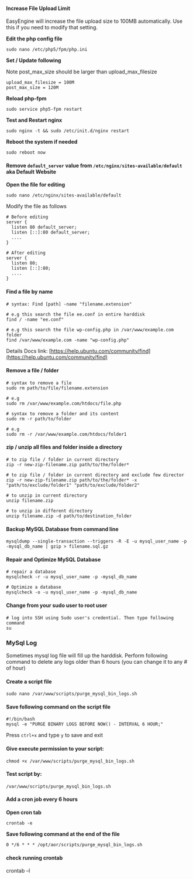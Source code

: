 #### Increase File Upload Limit

EasyEngine will increase the file upload size to 100MB automatically. Use this if you need to modify that setting.

**Edit the php config file**

`sudo nano /etc/php5/fpm/php.ini`

**Set / Update following**

Note post_max_size should be larger than upload_max_filesize

```
upload_max_filesize = 100M
post_max_size = 120M
```

**Reload php-fpm**

`sudo service php5-fpm restart`

**Test and Restart nginx**

`sudo nginx -t && sudo /etc/init.d/nginx restart`

**Reboot the system if needed**

`sudo reboot now`

#### Remove `default_server` value from `/etc/nginx/sites-available/default` aka Default Website

**Open the file for editing**

`sudo nano /etc/nginx/sites-available/default`

Modify the file as follows

```
# Before editing
server {
  listen 80 default_server;
  listen [::]:80 default_server;
  ....
}

# After editing
server {
  listen 80;
  listen [::]:80;
  ....
}
```

#### Find a file by name

```
# syntax: Find [path] -name "filename.extension"

# e.g this search the file ee.conf in entire harddisk
find / -name "ee.conf"

# e.g this search the file wp-config.php in /var/www/example.com folder
find /var/www/example.com -name "wp-config.php"
```

Details Docs link: [https://help.ubuntu.com/community/find](https://help.ubuntu.com/community/find)

#### Remove a file / folder

```
# syntax to remove a file
sudo rm path/to/file/filename.extension

# e.g
sudo rm /var/www/example.com/htdocs/file.php

# syntax to remove a folder and its content
sudo rm -r path/to/folder

# e.g
sudo rm -r /var/www/example.com/htdocs/folder1
```

#### zip / unzip all files and folder inside a directory

```
# to zip file / folder in current directory
zip -r new-zip-filename.zip path/to/the/folder*

# to zip file / folder in current directory and exclude few director
zip -r new-zip-filename.zip path/to/the/folder* -x "path/to/exclude/folder1" "path/to/exclude/folder2"

# to unzip in current directory
unzip filename.zip

# to unzip in different directory
unzip filename.zip -d path/to/destination_folder
```

#### Backup MySQL Database from command line

```
mysqldump --single-transaction --triggers -R -E -u mysql_user_name -p -mysql_db_name | gzip > filename.sql.gz
```

#### Repair and Optimize MySQL Database

```
# repair a database
mysqlcheck -r -u mysql_user_name -p -mysql_db_name

# Optimize a database
mysqlcheck -o -u mysql_user_name -p -mysql_db_name
```

#### Change from your sudo user to root user

```
# log into SSH using Sudo user's credential. Then type following command
su
```

### MySql Log

Sometimes mysql log file will fill up the harddisk. Perform following command to delete any logs older than 6 hours (you can change it to any # of hour)

#### Create a script file

`sudo nano /var/www/scripts/purge_mysql_bin_logs.sh`

#### Save following command on the script file

```
#!/bin/bash
mysql -e "PURGE BINARY LOGS BEFORE NOW() - INTERVAL 6 HOUR;"

```

Press `ctrl+x` and type `y` to save and exit

#### Give execute permission to your script:

`chmod +x /var/www/scripts/purge_mysql_bin_logs.sh`

#### Test script by:

`/var/www/scripts/purge_mysql_bin_logs.sh`

#### Add a cron job every 6 hours

**Open cron tab**

`crontab -e`


**Save following command at the end of the file**

`0 */6 * * * /opt/aor/scripts/purge_mysql_bin_logs.sh`

#### check running crontab

crontab –l




